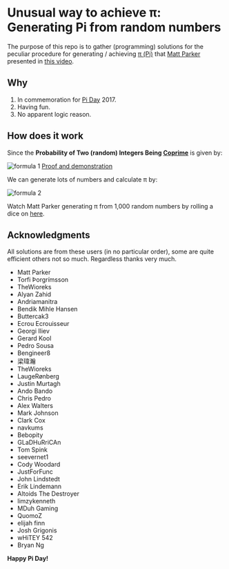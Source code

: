 # Unusual way to achieve π: Generating Pi from random numbers

The purpose of this repo is to gather (programming) solutions for the peculiar procedure for generating / achieving [π (Pi)][Pi] that [Matt Parker] presented in [this video][Video].

## Why
1. In commemoration for [Pi Day] 2017.
2. Having fun.
3. No apparent logic reason.

## How does it work
Since the **Probability of Two (random) Integers Being [Coprime][Coprime integers]** is given by:

![formula 1](https://i.imgur.com/TZt9nAX.gif "x = \frac{6}{\pi^{2}}") [Proof and demonstration]

We can generate lots of numbers and calculate π by:

![formula 2](http://i.imgur.com/5Ksi47K.gif "\pi = \sqrt{\frac{6}{x}}")

Watch Matt Parker generating π from 1,000 random numbers by rolling a dice on [here][Video full].

## Acknowledgments
All solutions are from these users (in no particular order), some are quite efficient others not so much. Regardless thanks very much.

* Matt Parker
* Torfi Þorgrímsson
* TheWioreks
* Alyan Zahid
* Andriamanitra
* Bendik Mihle Hansen
* Buttercak3
* Ecrou Ecrouisseur
* Georgi Iliev
* Gerard Kool
* Pedro Sousa
* Bengineer8
* 梁瑋瀚
* TheWioreks
* LaugeRønberg
* Justin Murtagh
* Ando Bando
* Chris Pedro
* Alex Walters
* Mark Johnson
* Clark Cox
* navkums
* Bebopity
* GLaDHuRriCAn
* Tom Spink
* seevernet1
* Cody Woodard
* JustForFunc
* John Lindstedt
* Erik Lindemann
* Altoids The Destroyer
* limzykenneth
* MDuh Gaming
* QuomoZ
* elijah finn
* Josh Grigonis
* wHiTEY 542
* Bryan Ng

**Happy Pi Day!﻿**

[Pi]: https://en.wikipedia.org/wiki/Pi
[Pi Day]: https://en.wikipedia.org/wiki/Pi_Day
[Coprime integers]: https://en.wikipedia.org/wiki/Coprime_integers
[Proof and demonstration]: http://www.cut-the-knot.org/m/Probability/TwoCoprime.shtml
[Video]: https://youtu.be/RZBhSi_PwHU
[Video full]: https://www.youtube.com/watch?v=ESU4KdRLzu0
[Matt Parker]: http://standupmaths.com/
